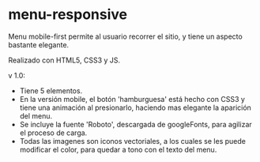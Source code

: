 # menu-responsive
Menu mobile-first permite al usuario recorrer el sitio, y tiene un aspecto bastante elegante. 

Realizado con HTML5, CSS3 y JS.

v 1.0:

- Tiene 5 elementos.
- En la versión mobile, el botón 'hamburguesa' está hecho con CSS3 y tiene una animación al presionarlo, haciendo mas elegante la aparición del menu.
- Se incluye la fuente 'Roboto', descargada de googleFonts, para agilizar el proceso de carga.
- Todas las imagenes son iconos vectoriales, a los cuales se les puede modificar el color, para quedar a tono con el texto del menu.